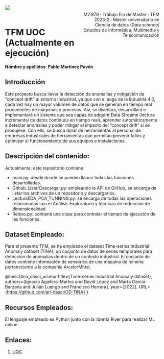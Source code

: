 <div style="width: 100%; clear: both;">
<div style="float: left; width: 50%;">
<img src="https://www.uoc.edu/portal/system/modules/edu.uoc.presentations/resources/img/branding/logo-uoc-default.png_1618809817.png", align="left">
</div>
<div style="float: right; width: 50%;">
<p style="margin: 0; padding-top: 22px; text-align:right;">M2.879 · Trabajo Fin de Máster · TFM</p>
<p style="margin: 0; text-align:right;">2023-2 · Máster universitario en Ciencia de datos (Data science)</p>
<p style="margin: 0; text-align:right; padding-button: 100px;">Estudios de Informática, Multimedia y Telecomunicación</p>
</div>
</div>
<div style="width:100%;">&nbsp;</div>


# TFM UOC (Actualmente en ejecución)

<div class="alert alert-block alert-info">
<strong>Nombre y apellidos: Pablo Martínez Pavón</strong>
</div>

## Introducción

Este proyecto busca llevar la detección de anomalías y mitigación de “concept drift” al entorno industrial, ya que con el auge de la Industria 4.0, cada vez hay un mayor volumen de datos que se generan en tiempo real procedentes de máquinas y procesos. 
Así, se diseñará, desarrollará e implementará un sistema que sea capaz de adquirir Data Streams (lectura incremental de datos continuos en tiempo real), aprender automáticamente a detectar anomalías y poder mitigar el impacto del “concept drift” si se produjese.
Con ello, se busca dotar de herramientas al personal de empresas industriales de herramientas que permitan prevenir fallos y optimizar el funcionamiento de sus equipos e instalaciones.

## Descripción del contenido: 
Actualmente, este repositorio contiene:
  - main.py: desde donde se pueden llamar todas las funciones desarrolladas.
  - Github_ListarDescargar.py: empleando la API de GitHub, se encarga de listar los archivos de un repositorio y descargarlos.
  - LecturaEDA_PCA_TUNNING.py: se encarga de todas las operaciones relacionadas con el Análisis Exploratorio y técnicas de reducción de dimensionalidad.
  - Reloxo.py: contiene una clase para controlar el tiempo de ejecución de las funciones.

## Dataset Empleado: 
Para el presente TFM, se ha empleado el dataset Time-series Industrial Anomaly dataset (TiNA), un conjunto de datos de series temporales para detección de anomalías dentro de un contexto industrial. El conjunto de datos contiene información de sensórica de una máquina de minería perteneciente a la compañía ArcelorMittal.

@misc{tina_dasci_arcelor
  title={Time-series Industrial Anomaly dataset},
  authors={Ignacio Aguilera-Martos and David López and Marta García-Barzana and Julián Luengo and Francisco Herrera},
  year={2022},
  URL={https://github.com/ari-dasci/OD-TINA}
}

## Recursos Empleados: 
El lenguaje empleado es Python junto con la librería River para realizar ML online.

## Enlaces:
1. [UOC](https://www.uoc.edu/portal/es/index.html)

